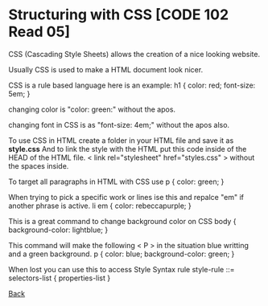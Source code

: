 # Structuring with CSS [CODE 102 Read 05]
CSS (Cascading Style Sheets) allows the creation of a nice looking website.

Usually CSS is used to make a HTML document look nicer.

CSS is a rule based language here is an example: 
h1 {
    color: red;
    font-size: 5em;
}

changing color is "color: green:" without the apos.

changing font in CSS is as "font-size: 4em;" without the apos also.

To use CSS in HTML create a folder in your HTML file and save it as **style.css**
And to link the style with the HTML put this code inside of the HEAD of the HTML file. 
< link rel="stylesheet" href="styles.css" > without the spaces inside.

To target all paragraphs in HTML with CSS use 
p {
  color: green;
}

When trying to pick a specific work or lines ise this and repalce "em" if another phrase is active.
li em {
  color: rebeccapurple;
}

This is a great command to change background color on CSS 
body {
  background-color: lightblue;
}

This command will make the following < P > in the situation blue writting and a green background.
p {
    color: blue;
    background-color: green;
}

When lost you can use this to access Style Syntax rule
style-rule ::=
    selectors-list {
      properties-list
    }




[Back](https://cesardeltoroc.github.io/reading-notes/)
